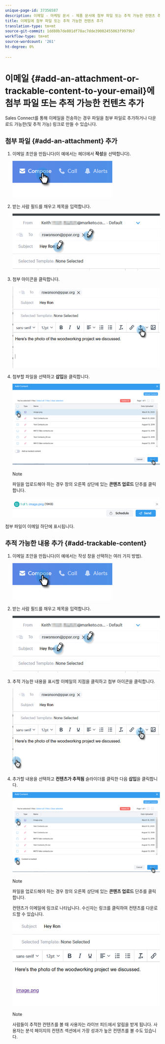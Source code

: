 ```yaml
---
unique-page-id: 37356587
description: 이메일 - 마케팅 문서 - 제품 문서에 첨부 파일 또는 추적 가능한 컨텐츠 추가
title: 이메일에 첨부 파일 또는 추적 가능한 컨텐츠 추가
translation-type: tm+mt
source-git-commit: 1dd80b7de801df78ac7dde39002455063f9979b7
workflow-type: tm+mt
source-wordcount: '261'
ht-degree: 0%

---
```



# 이메일 {#add-an-attachment-or-trackable-content-to-your-email}에 첨부 파일 또는 추적 가능한 컨텐츠 추가

Sales Connect를 통해 이메일을 전송하는 경우 파일을 첨부 파일로 추가하거나 다운로드 가능한(및 추적 가능) 링크로 만들 수 있습니다.

## 첨부 파일 {#add-an-attachment} 추가

1. 이메일 초안을 만듭니다(이 예에서는 헤더에서 **작성**&#x200B;을 선택합니다).

   ![](assets/one-4.png)

1. 받는 사람 필드를 채우고 제목을 입력합니다.

   ![](assets/attach-two.png)

1. 첨부 아이콘을 클릭합니다.

   ![](assets/attach-three.png)

1. 첨부할 파일을 선택하고 **삽입**&#x200B;을 클릭합니다.

   ![](assets/attach-four.png)

   >[!NOTE]
   >
   >파일을 업로드해야 하는 경우 창의 오른쪽 상단에 있는 **콘텐츠 업로드** 단추를 클릭합니다.

   ![](assets/attach-five.png)

첨부 파일이 이메일 하단에 표시됩니다.

## 추적 가능한 내용 추가 {#add-trackable-content}

1. 이메일 초안을 만듭니다(이 예에서는 작성 창을 선택하는 여러 가지 방법).

   ![](assets/one-4.png)

1. 받는 사람 필드를 채우고 제목을 입력합니다.

   ![](assets/two-4.png)

1. 추적 가능한 내용을 표시할 이메일의 지점을 클릭하고 첨부 아이콘을 클릭합니다.

   ![](assets/three-4.png)

1. 추가할 내용을 선택하고 **컨텐츠가 추적됨** 슬라이더를 클릭한 다음 **삽입**&#x200B;을 클릭합니다.

   ![](assets/four-4.png)

   >[!NOTE]
   >
   >파일을 업로드해야 하는 경우 창의 오른쪽 상단에 있는 **콘텐츠 업로드** 단추를 클릭합니다.

   컨텐츠가 이메일에 링크로 나타납니다. 수신자는 링크를 클릭하여 컨텐츠를 다운로드할 수 있습니다.

   ![](assets/five-2.png)

   >[!NOTE]
   >
   >사람들이 추적한 컨텐츠를 볼 때 사용자는 라이브 피드에서 알림을 받게 됩니다. 사용자는 분석 페이지의 컨텐츠 섹션에서 가장 성과가 높은 컨텐츠를 볼 수도 있습니다.
